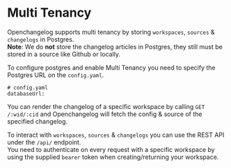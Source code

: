 # Multi Tenancy

Openchangelog supports multi tenancy by storing `workspaces`, `sources` & `changelogs` in Postgres.  
**Note**: We do **not** store the changelog articles in Postgres, they still must be stored in a source like Github or locally.

To configure postgres and enable Multi Tenancy you need to specify the Postgres URL on the `config.yaml`.
```
# config.yaml
databaseUrl:
```

You can render the changelog of a specific workspace by calling `GET /:wid/:cid` and Openchangelog will fetch the config & source of the specified changelog.

To interact with `workspaces`, `sources` & `changelogs` you can use the REST API under the `/api/` endpoint.  
You need to authenticate on every request with a specific workspace by using the supplied `bearer` token when creating/returning your workspace.